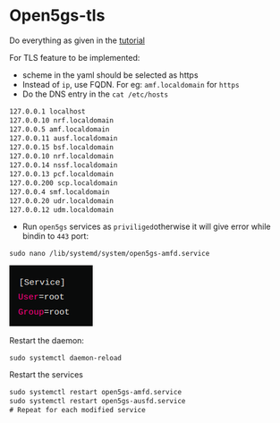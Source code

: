 # Open5gs-tls

Do everything as given in the [tutorial](https://open5gs.org/open5gs/docs/guide/01-quickstart/)

For TLS feature to be implemented:

* scheme in the yaml should be selected as https
* Instead of `ip`, use FQDN. For eg: `amf.localdomain` for `https`
* Do the DNS entry in the `cat /etc/hosts`

```shell
127.0.0.1 localhost
127.0.0.10 nrf.localdomain
127.0.0.5 amf.localdomain
127.0.0.11 ausf.localdomain
127.0.0.15 bsf.localdomain
127.0.0.10 nrf.localdomain
127.0.0.14 nssf.localdomain
127.0.0.13 pcf.localdomain
127.0.0.200 scp.localdomain
127.0.0.4 smf.localdomain
127.0.0.20 udr.localdomain
127.0.0.12 udm.localdomain
```

* Run `open5gs` services as `priviliged`otherwise it will give error while bindin to `443` port:
```shell
sudo nano /lib/systemd/system/open5gs-amfd.service
```
![alt text](./images/image.png)

Restart the daemon:
```shell
sudo systemctl daemon-reload
```

Restart the services
```shell
sudo systemctl restart open5gs-amfd.service
sudo systemctl restart open5gs-ausfd.service
# Repeat for each modified service
```

